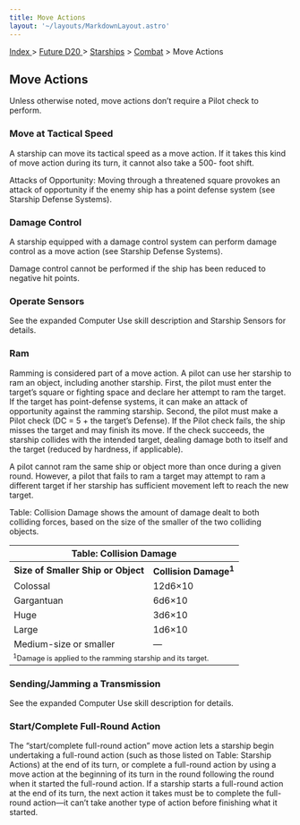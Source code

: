 ```yaml
---
title: Move Actions
layout: '~/layouts/MarkdownLayout.astro'
---
```


[ Index ](/) > [ Future D20 ](/future.d20.srd) > [Starships](/future.d20.srd/starships) > [Combat](/future.d20.srd/starships/combat) > Move Actions

## Move Actions

Unless otherwise noted, move actions don’t require a Pilot check to perform.

### Move at Tactical Speed

A starship can move its tactical speed as a move action. If it takes this kind
of move action during its turn, it cannot also take a 500- foot shift.

Attacks of Opportunity: Moving through a threatened square provokes an attack
of opportunity if the enemy ship has a point defense system (see Starship
Defense Systems).

### Damage Control

A starship equipped with a damage control system can perform damage control as
a move action (see Starship Defense Systems).

Damage control cannot be performed if the ship has been reduced to negative
hit points.

### Operate Sensors

See the expanded Computer Use skill description and Starship Sensors for
details.

### Ram

Ramming is considered part of a move action. A pilot can use her starship to
ram an object, including another starship. First, the pilot must enter the
target’s square or fighting space and declare her attempt to ram the target.
If the target has point-defense systems, it can make an attack of opportunity
against the ramming starship. Second, the pilot must make a Pilot check (DC =
5 + the target’s Defense). If the Pilot check fails, the ship misses the
target and may finish its move. If the check succeeds, the starship collides
with the intended target, dealing damage both to itself and the target
(reduced by hardness, if applicable).

A pilot cannot ram the same ship or object more than once during a given
round. However, a pilot that fails to ram a target may attempt to ram a
different target if her starship has sufficient movement left to reach the new
target.

Table: Collision Damage shows the amount of damage dealt to both colliding
forces, based on the size of the smaller of the two colliding objects.


<table> <tr><th colspan="2">Table: Collision Damage</th></tr> <tr><th>Size of Smaller Ship or Object</th><th>Collision Damage<sup>1</sup></th></tr> <tr><td>Colossal</td><td>12d6×10</td></tr> <tr class="shaded"><td>Gargantuan</td><td>6d6×10</td></tr> <tr><td>Huge</td><td>3d6×10</td></tr> <tr class="shaded"><td>Large</td><td>1d6×10</td></tr> <tr><td>Medium-size or smaller</td><td>—</td></tr> <tr><td colspan="2" style="font-size: .8em; text-align: left"> <sup>1</sup>Damage is applied to the ramming starship and its target. </td></tr> </table>


### Sending/Jamming a Transmission

See the expanded Computer Use skill description for details.

### Start/Complete Full-Round Action

The “start/complete full-round action” move action lets a starship begin
undertaking a full-round action (such as those listed on Table: Starship
Actions) at the end of its turn, or complete a full-round action by using a
move action at the beginning of its turn in the round following the round when
it started the full-round action. If a starship starts a full-round action at
the end of its turn, the next action it takes must be to complete the full-
round action—it can’t take another type of action before finishing what it
started.

